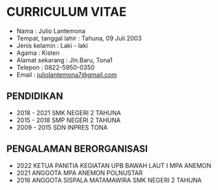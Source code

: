 # CURRICULUM VITAE
- Nama                    : Julio Lantemona
- Tempat, tanggal lahir   : Tahuna, 09 Juli 2003
- Jenis kelamin           : Laki - laki
- Agama                   : Kisten
- Alamat sekarang         : Jln.Baru, Tona1  
- Telepon                 : 0822-5950-0350
- Email                   : juliolantemona7@gmail.com

## PENDIDIKAN
- 2018 - 2021 SMK NEGERI 2 TAHUNA
- 2015 - 2018 SMP NEGERI 2 TAHUNA
- 2009 - 2015 SDN INPRES TONA

## PENGALAMAN BERORGANISASI
- 2022 KETUA PANITIA KEGIATAN UPB BAWAH LAUT I MPA ANEMON 
- 2021 ANGGOTA MPA ANEMON POLNUSTAR
- 2016 ANGGOTA SISPALA MATAMAWIRA SMK NEGERI 2 TAHUNA



<!--
**juliolantemona/juliolantemona** is a ✨ _special_ ✨ repository because its `README.md` (this file) appears on your GitHub profile.

Here are some ideas to get you started:

- 🔭 I’m currently working on ...
- 🌱 I’m currently learning ...
- 👯 I’m looking to collaborate on ...
- 🤔 I’m looking for help with ...
- 💬 Ask me about ...
- 📫 How to reach me: ...
- 😄 Pronouns: ...
- ⚡ Fun fact: ...
-->

